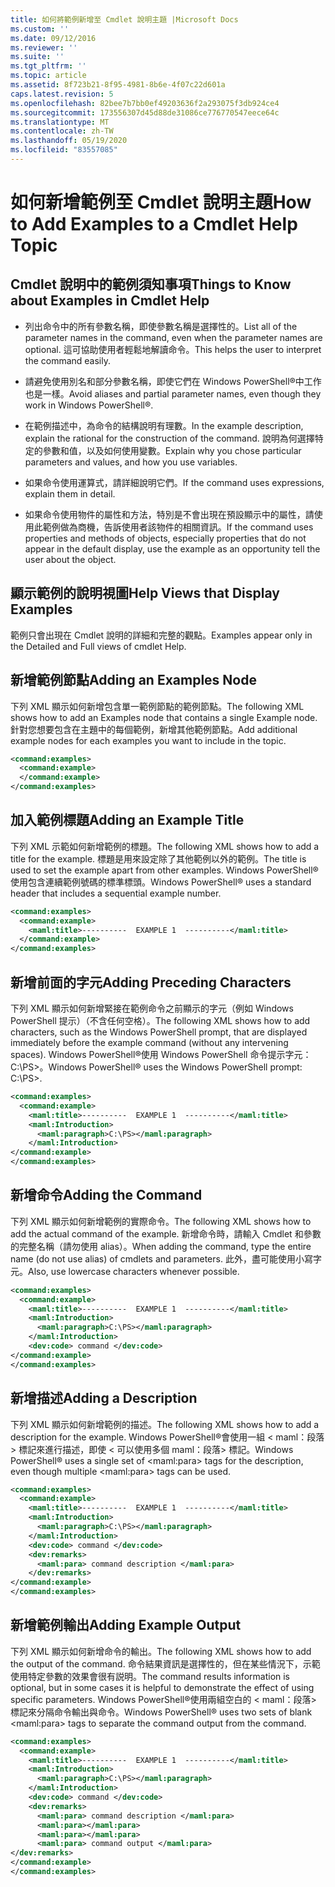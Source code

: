 ```yaml
---
title: 如何將範例新增至 Cmdlet 說明主題 |Microsoft Docs
ms.custom: ''
ms.date: 09/12/2016
ms.reviewer: ''
ms.suite: ''
ms.tgt_pltfrm: ''
ms.topic: article
ms.assetid: 8f723b21-8f95-4981-8b6e-4f07c22d601a
caps.latest.revision: 5
ms.openlocfilehash: 82bee7b7bb0ef49203636f2a293075f3db924ce4
ms.sourcegitcommit: 173556307d45d88de31086ce776770547eece64c
ms.translationtype: MT
ms.contentlocale: zh-TW
ms.lasthandoff: 05/19/2020
ms.locfileid: "83557085"
---
```

# <a name="how-to-add-examples-to-a-cmdlet-help-topic"></a><span data-ttu-id="5dd7d-102">如何新增範例至 Cmdlet 說明主題</span><span class="sxs-lookup"><span data-stu-id="5dd7d-102">How to Add Examples to a Cmdlet Help Topic</span></span>

## <a name="things-to-know-about-examples-in-cmdlet-help"></a><span data-ttu-id="5dd7d-103">Cmdlet 說明中的範例須知事項</span><span class="sxs-lookup"><span data-stu-id="5dd7d-103">Things to Know about Examples in Cmdlet Help</span></span>

- <span data-ttu-id="5dd7d-104">列出命令中的所有參數名稱，即使參數名稱是選擇性的。</span><span class="sxs-lookup"><span data-stu-id="5dd7d-104">List all of the parameter names in the command, even when the parameter names are optional.</span></span> <span data-ttu-id="5dd7d-105">這可協助使用者輕鬆地解讀命令。</span><span class="sxs-lookup"><span data-stu-id="5dd7d-105">This helps the user to interpret the command easily.</span></span>

- <span data-ttu-id="5dd7d-106">請避免使用別名和部分參數名稱，即使它們在 Windows PowerShell®中工作也是一樣。</span><span class="sxs-lookup"><span data-stu-id="5dd7d-106">Avoid aliases and partial parameter names, even though they work in Windows PowerShell®.</span></span>

- <span data-ttu-id="5dd7d-107">在範例描述中，為命令的結構說明有理數。</span><span class="sxs-lookup"><span data-stu-id="5dd7d-107">In the example description, explain the rational for the construction of the command.</span></span> <span data-ttu-id="5dd7d-108">說明為何選擇特定的參數和值，以及如何使用變數。</span><span class="sxs-lookup"><span data-stu-id="5dd7d-108">Explain why you chose particular parameters and values, and how you use variables.</span></span>

- <span data-ttu-id="5dd7d-109">如果命令使用運算式，請詳細說明它們。</span><span class="sxs-lookup"><span data-stu-id="5dd7d-109">If the command uses expressions, explain them in detail.</span></span>

- <span data-ttu-id="5dd7d-110">如果命令使用物件的屬性和方法，特別是不會出現在預設顯示中的屬性，請使用此範例做為商機，告訴使用者該物件的相關資訊。</span><span class="sxs-lookup"><span data-stu-id="5dd7d-110">If the command uses properties and methods of objects, especially properties that do not appear in the default display, use the example as an opportunity tell the user about the object.</span></span>

## <a name="help-views-that-display-examples"></a><span data-ttu-id="5dd7d-111">顯示範例的說明視圖</span><span class="sxs-lookup"><span data-stu-id="5dd7d-111">Help Views that Display Examples</span></span>

<span data-ttu-id="5dd7d-112">範例只會出現在 Cmdlet 說明的詳細和完整的觀點。</span><span class="sxs-lookup"><span data-stu-id="5dd7d-112">Examples appear only in the Detailed and Full views of cmdlet Help.</span></span>

## <a name="adding-an-examples-node"></a><span data-ttu-id="5dd7d-113">新增範例節點</span><span class="sxs-lookup"><span data-stu-id="5dd7d-113">Adding an Examples Node</span></span>

<span data-ttu-id="5dd7d-114">下列 XML 顯示如何新增包含單一範例節點的範例節點。</span><span class="sxs-lookup"><span data-stu-id="5dd7d-114">The following XML shows how to add an Examples node that contains a single Example node.</span></span> <span data-ttu-id="5dd7d-115">針對您想要包含在主題中的每個範例，新增其他範例節點。</span><span class="sxs-lookup"><span data-stu-id="5dd7d-115">Add additional example nodes for each examples you want to include in the topic.</span></span>

```xml
<command:examples>
  <command:example>
  </command:example>
</command:examples>
```

## <a name="adding-an-example-title"></a><span data-ttu-id="5dd7d-116">加入範例標題</span><span class="sxs-lookup"><span data-stu-id="5dd7d-116">Adding an Example Title</span></span>

<span data-ttu-id="5dd7d-117">下列 XML 示範如何新增範例的標題。</span><span class="sxs-lookup"><span data-stu-id="5dd7d-117">The following XML shows how to add a title for the example.</span></span> <span data-ttu-id="5dd7d-118">標題是用來設定除了其他範例以外的範例。</span><span class="sxs-lookup"><span data-stu-id="5dd7d-118">The title is used to set the example apart from other examples.</span></span> <span data-ttu-id="5dd7d-119">Windows PowerShell®使用包含連續範例號碼的標準標頭。</span><span class="sxs-lookup"><span data-stu-id="5dd7d-119">Windows PowerShell® uses a standard header that includes a sequential example number.</span></span>

```xml
<command:examples>
  <command:example>
    <maml:title>----------  EXAMPLE 1  ----------</maml:title>
  </command:example>
</command:examples>
```

## <a name="adding-preceding-characters"></a><span data-ttu-id="5dd7d-120">新增前面的字元</span><span class="sxs-lookup"><span data-stu-id="5dd7d-120">Adding Preceding Characters</span></span>

<span data-ttu-id="5dd7d-121">下列 XML 顯示如何新增緊接在範例命令之前顯示的字元（例如 Windows PowerShell 提示）（不含任何空格）。</span><span class="sxs-lookup"><span data-stu-id="5dd7d-121">The following XML shows how to add characters, such as the Windows PowerShell prompt, that are displayed immediately before the example command (without any intervening spaces).</span></span> <span data-ttu-id="5dd7d-122">Windows PowerShell®使用 Windows PowerShell 命令提示字元： C:\PS>。</span><span class="sxs-lookup"><span data-stu-id="5dd7d-122">Windows PowerShell® uses the Windows PowerShell prompt: C:\PS>.</span></span>

```xml
<command:examples>
  <command:example>
    <maml:title>----------  EXAMPLE 1  ----------</maml:title>
    <maml:Introduction>
      <maml:paragraph>C:\PS></maml:paragraph>
    </maml:Introduction>
</command:example>
</command:examples>
```

## <a name="adding-the-command"></a><span data-ttu-id="5dd7d-123">新增命令</span><span class="sxs-lookup"><span data-stu-id="5dd7d-123">Adding the Command</span></span>

<span data-ttu-id="5dd7d-124">下列 XML 顯示如何新增範例的實際命令。</span><span class="sxs-lookup"><span data-stu-id="5dd7d-124">The following XML shows how to add the actual command of the example.</span></span> <span data-ttu-id="5dd7d-125">新增命令時，請輸入 Cmdlet 和參數的完整名稱（請勿使用 alias）。</span><span class="sxs-lookup"><span data-stu-id="5dd7d-125">When adding the command, type the entire name (do not use alias) of cmdlets and parameters.</span></span> <span data-ttu-id="5dd7d-126">此外，盡可能使用小寫字元。</span><span class="sxs-lookup"><span data-stu-id="5dd7d-126">Also, use lowercase characters whenever possible.</span></span>

```xml
<command:examples>
  <command:example>
    <maml:title>----------  EXAMPLE 1  ----------</maml:title>
    <maml:Introduction>
      <maml:paragraph>C:\PS></maml:paragraph>
    </maml:Introduction>
    <dev:code> command </dev:code>
</command:example>
</command:examples>
```

## <a name="adding-a-description"></a><span data-ttu-id="5dd7d-127">新增描述</span><span class="sxs-lookup"><span data-stu-id="5dd7d-127">Adding a Description</span></span>

<span data-ttu-id="5dd7d-128">下列 XML 顯示如何新增範例的描述。</span><span class="sxs-lookup"><span data-stu-id="5dd7d-128">The following XML shows how to add a description for the example.</span></span> <span data-ttu-id="5dd7d-129">Windows PowerShell®會使用一組 \< maml：段落> 標記來進行描述，即使 \< 可以使用多個 maml：段落> 標記。</span><span class="sxs-lookup"><span data-stu-id="5dd7d-129">Windows PowerShell® uses a single set of \<maml:para> tags for the description, even though multiple \<maml:para> tags can be used.</span></span>

```xml
<command:examples>
  <command:example>
    <maml:title>----------  EXAMPLE 1  ----------</maml:title>
    <maml:Introduction>
      <maml:paragraph>C:\PS></maml:paragraph>
    </maml:Introduction>
    <dev:code> command </dev:code>
    <dev:remarks>
      <maml:para> command description </maml:para>
    </dev:remarks>
</command:example>
</command:examples>
```

## <a name="adding-example-output"></a><span data-ttu-id="5dd7d-130">新增範例輸出</span><span class="sxs-lookup"><span data-stu-id="5dd7d-130">Adding Example Output</span></span>

<span data-ttu-id="5dd7d-131">下列 XML 顯示如何新增命令的輸出。</span><span class="sxs-lookup"><span data-stu-id="5dd7d-131">The following XML shows how to add the output of the command.</span></span> <span data-ttu-id="5dd7d-132">命令結果資訊是選擇性的，但在某些情況下，示範使用特定參數的效果會很有説明。</span><span class="sxs-lookup"><span data-stu-id="5dd7d-132">The command results information is optional, but in some cases it is helpful to demonstrate the effect of using specific parameters.</span></span> <span data-ttu-id="5dd7d-133">Windows PowerShell®使用兩組空白的 \< maml：段落> 標記來分隔命令輸出與命令。</span><span class="sxs-lookup"><span data-stu-id="5dd7d-133">Windows PowerShell® uses two sets of blank \<maml:para> tags to separate the command output from the command.</span></span>

```xml
<command:examples>
  <command:example>
    <maml:title>----------  EXAMPLE 1  ----------</maml:title>
    <maml:Introduction>
      <maml:paragraph>C:\PS></maml:paragraph>
    </maml:Introduction>
    <dev:code> command </dev:code>
    <dev:remarks>
      <maml:para> command description </maml:para>
      <maml:para></maml:para>
      <maml:para></maml:para>
      <maml:para> command output </maml:para>
</dev:remarks>
</command:example>
</command:examples>
```
